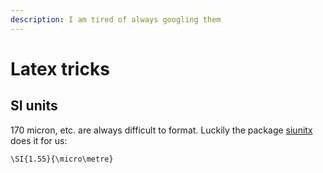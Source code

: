 ```yaml
---
description: I am tired of always googling them
---
```


# Latex tricks

## SI units

170 micron, etc. are always difficult to format. Luckily the package [siunitx](https://ctan.org/pkg/siunitx) does it for us:



```text
\SI{1.55}{\micro\metre}
```



